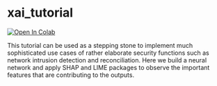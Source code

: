 # xai_tutorial

[![Open In Colab](https://colab.research.google.com/assets/colab-badge.svg)](https://drive.google.com/file/d/1_Hl8mCYutVNg-psfYCVIgnezOy3Tw6np/view?usp=sharing)

This tutorial can be used as a stepping stone to implement much sophisticated use cases of rather elaborate security functions such as network intrusion detection and reconciliation. Here we build a neural network and apply SHAP and LIME packages to observe the important features that are contributing to the outputs.

